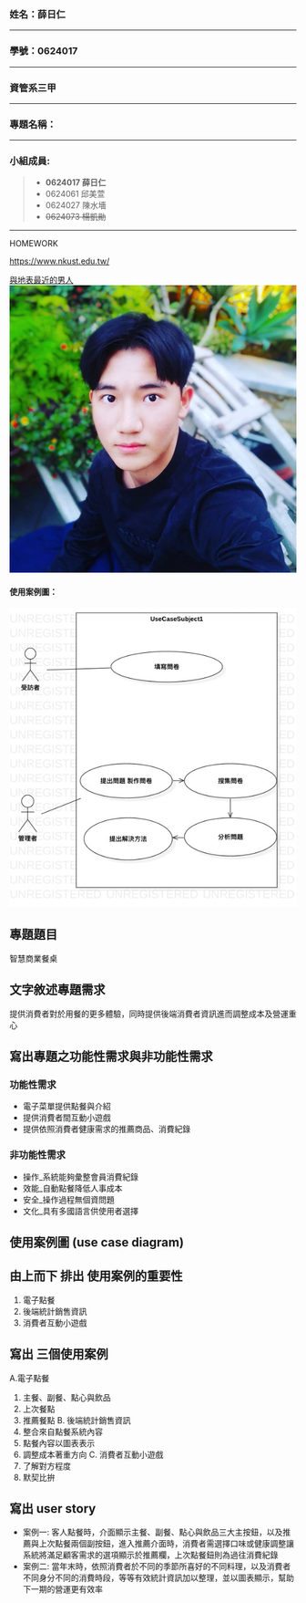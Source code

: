 ### 姓名：薛日仁
***
### 學號：0624017
***
### 資管系三甲
***
### 專題名稱：
***
### 小組成員:

> * **0624017 薛日仁**
> * 0624061 邱美萱
> * 0624027 陳水墻
> * ~~0624073 楊凱勛~~
***
HOMEWORK

<https://www.nkust.edu.tw/>

[與地表最近的男人](https://www.facebook.com/cyrus.yang.7)
![楊凱勛](30572281_1991275504234375_1673211003353590591_n.jpg)

#### 使用案例圖：
![image](https://github.com/Roy1028/oo_1/blob/master/使用案例.jpg)
## 專題題目
智慧商業餐桌
## 文字敘述專題需求
提供消費者對於用餐的更多體驗，同時提供後端消費者資訊進而調整成本及營運重心
## 寫出專題之功能性需求與非功能性需求
### 功能性需求 
- 電子菜單提供點餐與介紹
- 提供消費者間互動小遊戲
- 提供依照消費者健康需求的推薦商品、消費紀錄
### 非功能性需求
- 操作_系統能夠彙整會員消費紀錄
- 效能_自動點餐降低人事成本
- 安全_操作過程無個資問題
- 文化_具有多國語言供使用者選擇
## 使用案例圖 (use case diagram)


## 由上而下 排出 使用案例的重要性
1. 電子點餐
2. 後端統計銷售資訊
3. 消費者互動小遊戲

## 寫出 三個使用案例
A.電子點餐
  1. 主餐、副餐、點心與飲品
  2. 上次餐點
  3. 推薦餐點
B. 後端統計銷售資訊
  1. 整合來自點餐系統內容
  2. 點餐內容以圖表表示
  3. 調整成本著重方向
C. 消費者互動小遊戲
  1. 了解對方程度
  2. 默契比拚
## 寫出 user story 
- 案例一:
 客人點餐時，介面顯示主餐、副餐、點心與飲品三大主按鈕，以及推薦與上次點餐兩個副按鈕，進入推薦介面時，消費者需選擇口味或健康調整讓系統將滿足顧客需求的選項顯示於推薦欄，上次點餐鈕則為過往消費紀錄
- 案例二:
 當年末時，依照消費者於不同的季節所喜好的不同料理，以及消費者不同身分不同的消費時段，等等有效統計資訊加以整理，並以圖表顯示，幫助下一期的營運更有效率
